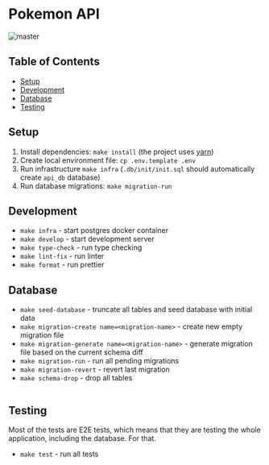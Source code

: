 # Pokemon API

![master](https://github.com/strvcom/backend-template-nestjs-api/actions/workflows/api-ci.yml/badge.svg)

## Table of Contents

- [Setup](#setup)
- [Development](#development)
- [Database](#database)
- [Testing](#testing)

## Setup

1. Install dependencies: `make install` (the project uses [yarn](https://github.com/yarnpkg))
2. Create local environment file: `cp .env.template .env`
3. Run infrastructure `make infra` (`.db/init/init.sql` should automatically create `api_db` database)
4. Run database migrations: `make migration-run`

## Development

- `make infra` - start postgres docker container
- `make develop` - start development server
- `make type-check` - run type checking
- `make lint-fix` - run linter
- `make format` - run prettier

## Database

- `make seed-database` - truncate all tables and seed database with initial data
- `make migration-create name=<migration-name>` - create new empty migration file
- `make migration-generate name=<migration-name>` - generate migration file based on the current schema diff
- `make migration-run` - run all pending migrations
- `make migration-revert` - revert last migration
- `make schema-drop` - drop all tables

```mermaid

```

## Testing

Most of the tests are E2E tests, which means that they are testing the whole application, including the database. For
that.

- `make test` - run all tests
